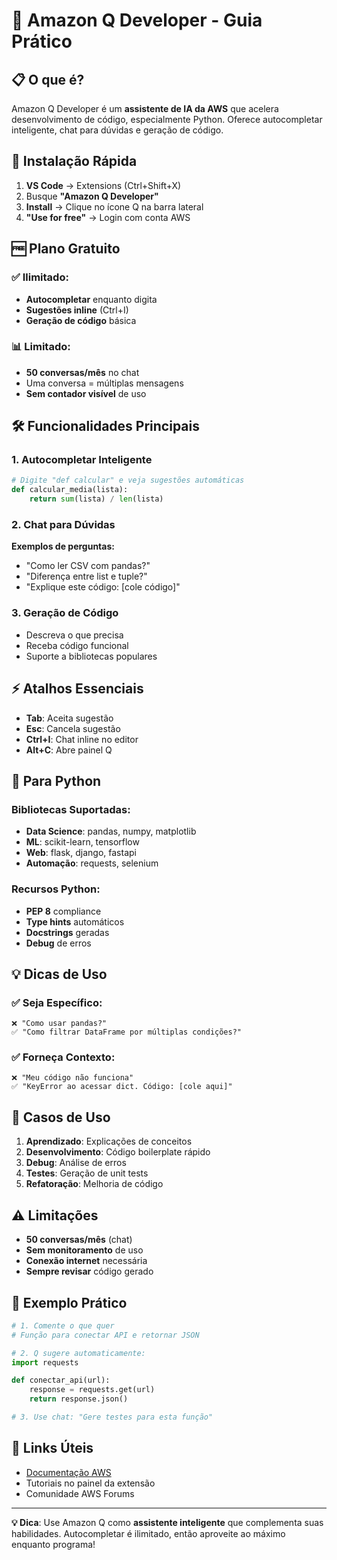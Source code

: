 # 🤖 Amazon Q Developer - Guia Prático

## 📋 O que é?

Amazon Q Developer é um **assistente de IA da AWS** que acelera desenvolvimento de código, especialmente Python. Oferece autocompletar inteligente, chat para dúvidas e geração de código.

## 🚀 Instalação Rápida

1. **VS Code** → Extensions (Ctrl+Shift+X)
2. Busque **"Amazon Q Developer"**
3. **Install** → Clique no ícone Q na barra lateral
4. **"Use for free"** → Login com conta AWS

## 🆓 Plano Gratuito

### ✅ Ilimitado:
- **Autocompletar** enquanto digita
- **Sugestões inline** (Ctrl+I)
- **Geração de código** básica

### 📊 Limitado:
- **50 conversas/mês** no chat
- Uma conversa = múltiplas mensagens
- **Sem contador visível** de uso

## 🛠 Funcionalidades Principais

### 1. Autocompletar Inteligente
```python
# Digite "def calcular" e veja sugestões automáticas
def calcular_media(lista):
    return sum(lista) / len(lista)
```

### 2. Chat para Dúvidas
**Exemplos de perguntas:**
- "Como ler CSV com pandas?"
- "Diferença entre list e tuple?"
- "Explique este código: [cole código]"

### 3. Geração de Código
- Descreva o que precisa
- Receba código funcional
- Suporte a bibliotecas populares

## ⚡ Atalhos Essenciais

- **Tab**: Aceita sugestão
- **Esc**: Cancela sugestão
- **Ctrl+I**: Chat inline no editor
- **Alt+C**: Abre painel Q

## 🐍 Para Python

### Bibliotecas Suportadas:
- **Data Science**: pandas, numpy, matplotlib
- **ML**: scikit-learn, tensorflow
- **Web**: flask, django, fastapi
- **Automação**: requests, selenium

### Recursos Python:
- **PEP 8** compliance
- **Type hints** automáticos
- **Docstrings** geradas
- **Debug** de erros

## 💡 Dicas de Uso

### ✅ Seja Específico:
```
❌ "Como usar pandas?"
✅ "Como filtrar DataFrame por múltiplas condições?"
```

### ✅ Forneça Contexto:
```
❌ "Meu código não funciona"
✅ "KeyError ao acessar dict. Código: [cole aqui]"
```

## 🎯 Casos de Uso

1. **Aprendizado**: Explicações de conceitos
2. **Desenvolvimento**: Código boilerplate rápido
3. **Debug**: Análise de erros
4. **Testes**: Geração de unit tests
5. **Refatoração**: Melhoria de código

## ⚠️ Limitações

- **50 conversas/mês** (chat)
- **Sem monitoramento** de uso
- **Conexão internet** necessária
- **Sempre revisar** código gerado

## 📝 Exemplo Prático

```python
# 1. Comente o que quer
# Função para conectar API e retornar JSON

# 2. Q sugere automaticamente:
import requests

def conectar_api(url):
    response = requests.get(url)
    return response.json()

# 3. Use chat: "Gere testes para esta função"
```

## 🔗 Links Úteis

- [Documentação AWS](https://aws.amazon.com/q/developer/)
- Tutoriais no painel da extensão
- Comunidade AWS Forums

---

**💡 Dica**: Use Amazon Q como **assistente inteligente** que complementa suas habilidades. Autocompletar é ilimitado, então aproveite ao máximo enquanto programa!